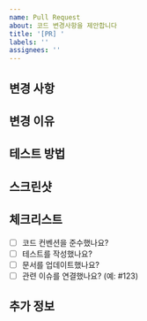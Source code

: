 ```yaml
---
name: Pull Request
about: 코드 변경사항을 제안합니다
title: '[PR] '
labels: ''
assignees: ''
---
```


## 변경 사항
<!-- 어떤 변경사항이 있나요? -->

## 변경 이유
<!-- 왜 이 변경이 필요한가요? -->

## 테스트 방법
<!-- 어떻게 테스트했나요? -->

## 스크린샷
<!-- UI 변경사항이 있다면 스크린샷을 첨부해주세요 -->

## 체크리스트
<!-- PR을 제출하기 전에 다음 사항들을 확인해주세요 -->
- [ ] 코드 컨벤션을 준수했나요?
- [ ] 테스트를 작성했나요?
- [ ] 문서를 업데이트했나요?
- [ ] 관련 이슈를 연결했나요? (예: #123)

## 추가 정보
<!-- 기타 참고사항이 있다면 작성해주세요 -->
